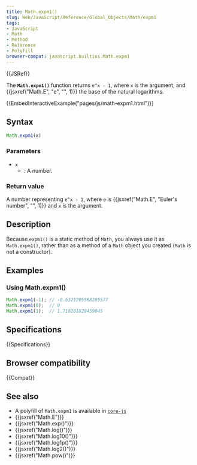 ```yaml
---
title: Math.expm1()
slug: Web/JavaScript/Reference/Global_Objects/Math/expm1
tags:
- JavaScript
- Math
- Method
- Reference
- Polyfill
browser-compat: javascript.builtins.Math.expm1
---
```

{{JSRef}}

The **`Math.expm1()`** function returns `e^x - 1`, where `x` is the argument,
and {{jsxref("Math.E", "e", "", 1)}} the base of the natural
logarithms.

{{EmbedInteractiveExample("pages/js/math-expm1.html")}}

## Syntax

```js
Math.expm1(x)
```

### Parameters

*   `x`
    *   : A number.

### Return value

A number representing `e^x - 1`, where `e` is
{{jsxref("Math.E", "Euler's number", "", 1)}} and `x` is the
argument.

## Description

Because `expm1()` is a static method of `Math`, you always use it as
`Math.expm1()`, rather than as a method of a `Math` object you created (`Math`
is not a constructor).

## Examples

### Using Math.expm1()

```js
Math.expm1(-1); // -0.6321205588285577
Math.expm1(0);  // 0
Math.expm1(1);  // 1.718281828459045
```

## Specifications

{{Specifications}}

## Browser compatibility

{{Compat}}

## See also

*   A polyfill of `Math.expm1` is available in
    [`core-js`](https://github.com/zloirock/core-js#ecmascript-math)
*   {{jsxref("Math.E")}}
*   {{jsxref("Math.exp()")}}
*   {{jsxref("Math.log()")}}
*   {{jsxref("Math.log10()")}}
*   {{jsxref("Math.log1p()")}}
*   {{jsxref("Math.log2()")}}
*   {{jsxref("Math.pow()")}}
